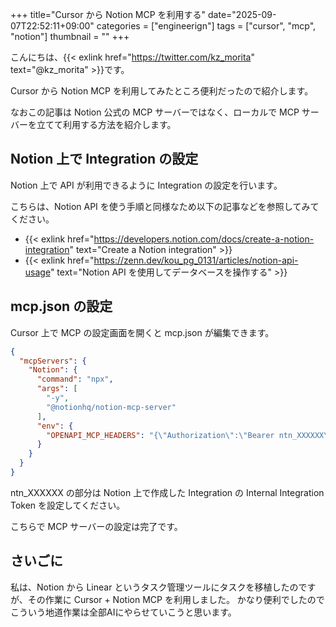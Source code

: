 +++
title="Cursor から Notion MCP を利用する"
date="2025-09-07T22:52:11+09:00"
categories = ["engineerign"]
tags = ["cursor", "mcp", "notion"]
thumbnail = ""
+++

こんにちは、{{< exlink href="https://twitter.com/kz_morita" text="@kz_morita" >}}です。

Cursor から Notion MCP を利用してみたところ便利だったので紹介します。

なおこの記事は Notion 公式の MCP サーバーではなく、ローカルで MCP サーバーを立てて利用する方法を紹介します。

## Notion 上で Integration の設定

Notion 上で API が利用できるように Integration の設定を行います。

こちらは、Notion API を使う手順と同様なため以下の記事などを参照してみてください。

- {{< exlink href="https://developers.notion.com/docs/create-a-notion-integration" text="Create a Notion integration" >}}
- {{< exlink href="https://zenn.dev/kou_pg_0131/articles/notion-api-usage" text="Notion API を使用してデータベースを操作する" >}}


## mcp.json の設定

Cursor 上で MCP の設定画面を開くと mcp.json が編集できます。

```json
{
  "mcpServers": {
    "Notion": {
      "command": "npx",
      "args": [
        "-y",
        "@notionhq/notion-mcp-server"
      ],
      "env": {
        "OPENAPI_MCP_HEADERS": "{\"Authorization\":\"Bearer ntn_XXXXXX\",\"Notion-Version\":\"2022-06-28\"}"
      }
    }
  }
}
```


ntn_XXXXXX の部分は Notion 上で作成した Integration の Internal Integration Token を設定してください。

こちらで MCP サーバーの設定は完了です。

## さいごに

私は、Notion から Linear というタスク管理ツールにタスクを移植したのですが、その作業に Cursor + Notion MCP を利用しました。
かなり便利でしたのでこういう地道作業は全部AIにやらせていこうと思います。
